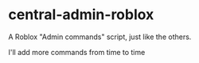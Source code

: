 # central-admin-roblox
A Roblox "Admin commands" script, just like the others.

I'll add more commands from time to time
